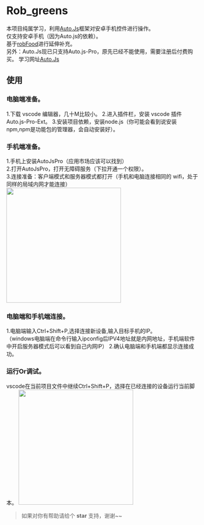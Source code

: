 # Rob_greens
本项目纯属学习，利用[Auto.Js](https://github.com/hyb1996/Auto.js?files=1)框架对安卓手机控件进行操作。  
仅支持安卓手机（因为Auto.js的依赖）。  
基于[robFood](https://github.com/sean529/robFood)进行延伸补充。  
另外：Auto.Js现已只支持Auto.js-Pro，原先已经不能使用，需要注册后付费购买。
学习网址[Auto.Js](https://pro.autojs.org/docs/#/zh-cn/?id=%e7%bb%bc%e8%bf%b0)

## 使用

### 电脑端准备。
1.下载 vscode 编辑器，几十M比较小。 
2.进入插件栏，安装 vscode 插件 Auto.js-Pro-Ext。 
3.安装项目依赖，安装node.js（你可能会看到说安装npm,npm是功能包的管理器，会自动安装好）。  
### 手机端准备。
1.手机上安装AutoJsPro（应用市场应该可以找到）  
2.打开AutoJsPro，打开无障碍服务（下拉开通一个权限）。  
3.连接准备：客户端模式和服务器模式都打开（手机和电脑连接相同的 wifi，处于同样的局域内网才能连接）  
    <img src="./pictures/autojs.png" width="300">
### 电脑端和手机端连接。
1.电脑端输入Ctrl+Shift+P,选择连接新设备,输入目标手机的IP。  
  （windows电脑端在命令行输入ipconfig后IPV4地址就是内网地址，手机端软件中开启服务器模式后可以看到自己内网IP）
2.确认电脑端和手机端都显示连接成功。  
### 运行Or调试。 
   vscode在当前项目文件中继续Ctrl+Shift+P，选择在已经连接的设备运行当前脚本。
   <img src="./pictures/vscode-autojs.jpeg" width="300">

> 如果对你有帮助请给个 **star** 支持，谢谢~~

